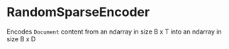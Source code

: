 # RandomSparseEncoder

Encodes ``Document`` content from an ndarray in size B x T into an ndarray in size B x D
